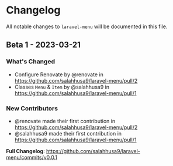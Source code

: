 # Changelog

All notable changes to `laravel-menu` will be documented in this file.

## Beta 1 - 2023-03-21

### What's Changed

- Configure Renovate by @renovate in https://github.com/salahhusa9/laravel-menu/pull/2
- Classes `Menu` & `Item` by @salahhusa9 in https://github.com/salahhusa9/laravel-menu/pull/1

### New Contributors

- @renovate made their first contribution in https://github.com/salahhusa9/laravel-menu/pull/2
- @salahhusa9 made their first contribution in https://github.com/salahhusa9/laravel-menu/pull/1

**Full Changelog**: https://github.com/salahhusa9/laravel-menu/commits/v0.0.1
